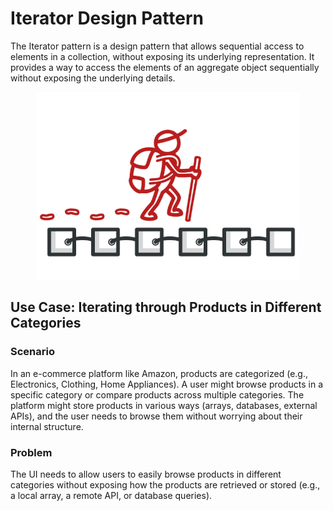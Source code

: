 # Iterator Design Pattern 

The Iterator pattern is a design pattern that allows sequential access to elements in a collection, without exposing its underlying representation. It provides a way to access the elements of an aggregate object sequentially without exposing the underlying details.

<p align="center">
  <img src="../../static/iterator.png">
</p>

## Use Case: Iterating through Products in Different Categories

### Scenario
In an e-commerce platform like Amazon, products are categorized (e.g., Electronics, Clothing, Home Appliances). A user might browse products in a specific category or compare products across multiple categories. The platform might store products in various ways (arrays, databases, external APIs), and the user needs to browse them without worrying about their internal structure.

### Problem

The UI needs to allow users to easily browse products in different categories without exposing how the products are retrieved or stored (e.g., a local array, a remote API, or database queries).
